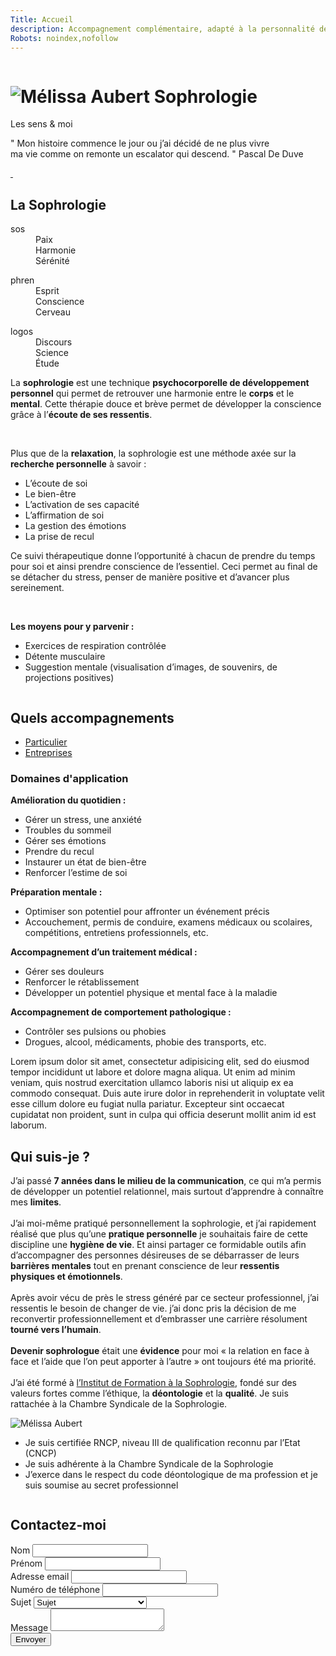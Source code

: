 ```yaml
---
Title: Accueil
description: Accompagnement complémentaire, adapté à la personnalité de chacun et à ses besoins
Robots: noindex,nofollow
---
```


<div class="sc-home section fp-noscroll active">
    <div class="sch-background">
        <img src="%theme_url%/assets/media/img/home-ls-1280.jpg?v=%version%"
             srcset="%theme_url%/assets/media/img/home-ls-1280.jpg?v=%version% 1280w,
                     %theme_url%/assets/media/img/home-ls-1920.jpg?v=%version% 1920w"
             class="schb-img"
             sizes="100vw"
             alt="" />
    </div>
    <div class="sch-content">
        <h1 class="sch-title-1">
            <img src="%theme_url%/assets/media/img/logo-melissa-aubert-sophrologie-ls-265.png?v=%version%"
                 srcset="%theme_url%/assets/media/img/logo-melissa-aubert-sophrologie-ls-265.png?v=%version% 265w,
                         %theme_url%/assets/media/img/logo-melissa-aubert-sophrologie-ls-398.png?v=%version% 398w"
                 class="sch-title-1_img"
                 sizes="265px"
                 alt="Mélissa Aubert Sophrologie" />
        </h1>
        <span class="sch-title-2">Les sens & moi</span>
        <p class="sch-text">
            <span class="sch-text_quotation-marks">"</span>
            Mon histoire commence le jour ou j’ai décidé de ne plus vivre<br /> ma vie comme on remonte un escalator qui descend.
            <span class="sch-text_quotation-marks">"</span>
            <span class="sch-text_author">Pascal De Duve</span>
        </p>
    </div>
    <a href="#la-sophrologie" class="sch-scroll-bottom">
        <div class="sch-scroll-bottom_mouse-y">
            <div class="sch-scroll-bottom_scroller">&nbsp;</div>
        </div>
    </a>
</div>
<div class="sc-sophrology section fp-noscroll">
    <div class="scs-content">
        <div class="inner">
            <h2 class="scs-title-1">La Sophrologie</h2>
            <div class="scs-diagram">
                <dl class="scs-diagram_figures">
                    <dt class="scs-diagram_title">
                        sos
                    </dt>
                    <dd class="scs-diagram_description">
                        Paix<br />
                        Harmonie<br />
                        Sérénité
                    </dd>
                </dl>
                <dl class="scs-diagram_figures">
                    <dt class="scs-diagram_title">
                        phren
                    </dt>
                    <dd class="scs-diagram_description">
                        Esprit<br />
                        Conscience<br />
                        Cerveau
                    </dd>
                </dl>
                <dl class="scs-diagram_figures">
                    <dt class="scs-diagram_title">
                        logos
                    </dt>
                    <dd class="scs-diagram_description">
                        Discours<br />
                        Science<br />
                        Étude
                    </dd>
                </dl>
            </div>
            <div class="scs-text">
                <p class="scs-paragraph">
                    La <strong class="highlight">sophrologie</strong> est une technique <strong class="highlight">psychocorporelle de développement personnel</strong> qui permet de retrouver une harmonie entre le <strong class="highlight">corps</strong> et le <strong class="highlight">mental</strong>. Cette thérapie douce et brève permet de développer la conscience grâce à l’<strong class="highlight">écoute de ses ressentis</strong>.
                </p>
                <br />
                <p class="scs-paragraph">
                    Plus que de la <strong class="highlight">relaxation</strong>, la sophrologie est une méthode axée sur la <strong class="highlight">recherche personnelle</strong> à savoir :
                </p>
                <ul class="scs-list">
    	            <li class="scs-itm">
                        L’écoute de soi
                    </li>
                    <li class="scs-itm">
                        Le bien-être
                    </li>
                    <li class="scs-itm">
                        L’activation de ses capacité
                    </li>
                    <li class="scs-itm">
                        L’affirmation de soi
                    </li>
                    <li class="scs-itm">
                        La gestion des émotions
                    </li>
                    <li class="scs-itm">
                        La prise de recul
                    </li>
                </ul>
            </div>
            <div class="scs-text_highlight">
                <p class="scs-paragraph">
                    Ce suivi thérapeutique donne l’opportunité à chacun de prendre du temps pour soi et ainsi prendre conscience de l’essentiel. Ceci permet au final de se détacher du stress, penser de manière positive et d’avancer plus sereinement.
                </p>
                <br />
                <p class="scs-paragraph">
                    <strong class="highlight">Les moyens pour y parvenir :</strong>
                </p>
                <ul class="scs-list">
    	            <li class="scs-itm">
                        Exercices de respiration contrôlée
                    </li>
                    <li class="scs-itm">
                        Détente musculaire
                    </li>
                    <li class="scs-itm">
                        Suggestion mentale (visualisation d’images, de souvenirs, de projections positives)
                    </li>
                </ul>
            </div>
        </div>
    </div>
</div>
<div class="sc-accompaniments section fp-noscroll">
    <div class="sca-background">
        <img src="%theme_url%/assets/media/img/accompaniments-ls-1280.jpg?v=%version%"
             srcset="%theme_url%/assets/media/img/accompaniments-ls-1280.jpg?v=%version% 1280w,
                     %theme_url%/assets/media/img/accompaniments-ls-1920.jpg?v=%version% 1920w"
             class="scab-img"
             sizes="100vw"
             alt="" />
    </div>
    <div class="sca-content">
        <div class="inner">
            <h2 class="sca-title-1">Quels accompagnements</h2>
            <div class="sca-tabs tabs">
                <ul class="sca-list">
                    <li class="sca-itm">
                        <a href="#private" class="sca-lnk">
                            Particulier
                        </a>
                    </li>
                    <li class="sca-itm">
                        <a href="#company" class="sca-lnk">
                            Entreprises
                        </a>
                    </li>
                </ul>
                <div class="sca-tab" id="private">
                    <h3 class="sca-title-2">Domaines d'application</h3>
                    <div class="sca-text">
                        <p class="sca-paragraph">
                            <strong class="highlight">Amélioration du quotidien :</strong>
                        </p>
                        <ul class="sca-tab_list">
                            <li class="sca-tab_itm">
                                Gérer un stress, une anxiété
                            </li>
                            <li class="sca-tab_itm">
                                Troubles du sommeil
                            </li>
                            <li class="sca-tab_itm">
                                Gérer ses émotions
                            </li>
                            <li class="sca-tab_itm">
                                Prendre du recul
                            </li>
                            <li class="sca-tab_itm">
                                Instaurer un état de bien-être
                            </li>
                            <li class="sca-tab_itm">
                                Renforcer l’estime de soi
                            </li>
                        </ul>
                        <p class="sca-paragraph">
                            <strong class="highlight">Préparation mentale :</strong>
                        </p>
                        <ul class="sca-tab_list">
                            <li class="sca-tab_itm">
                                Optimiser son potentiel pour affronter un événement précis
                            </li>
                            <li class="sca-tab_itm highlight">
                                Accouchement, permis de conduire, examens médicaux ou scolaires, compétitions, entretiens professionnels, etc.
                            </li>
                        </ul>
                        <p class="sca-paragraph">
                            <strong class="highlight">Accompagnement d’un traitement médical :</strong>
                        </p>
                        <ul class="sca-tab_list">
                            <li class="sca-tab_itm">
                                Gérer ses douleurs
                            </li>
                            <li class="sca-tab_itm">
                                Renforcer le rétablissement
                            </li>
                            <li class="sca-tab_itm highlight">
                                Développer un potentiel physique et mental face à la maladie
                            </li>
                        </ul>
                        <p class="sca-paragraph">
                            <strong class="highlight">Accompagnement de comportement pathologique :</strong>
                        </p>
                        <ul class="sca-tab_list">
                            <li class="sca-tab_itm">
                                Contrôler ses pulsions ou phobies
                            </li>
                            <li class="sca-tab_itm highlight">
                                Drogues, alcool, médicaments, phobie des transports, etc.
                            </li>
                        </ul>
                    </div>
                </div>
                <div class="sca-tab" id="company">
                    <div class="sca-text">
                        <p class="sca-paragraph">
                            Lorem ipsum dolor sit amet, consectetur adipisicing elit, sed do eiusmod tempor incididunt ut labore et dolore magna aliqua. Ut enim ad minim veniam, quis nostrud exercitation ullamco laboris nisi ut aliquip ex ea commodo consequat. Duis aute irure dolor in reprehenderit in voluptate velit esse cillum dolore eu fugiat nulla pariatur. Excepteur sint occaecat cupidatat non proident, sunt in culpa qui officia deserunt mollit anim id est laborum.
                        </p>
                    </div>
                </div>
            </div>
        </div>
    </div>
</div>
<div class="sc-whoami section fp-noscroll">
    <div class="scw-content">
        <div class="inner">
            <h2 class="scw-title-1">Qui suis-je ?</h2>
            <div class="scw-top">
                <p class="scw-paragraph">
                    J’ai passé <strong class="highlight">7 années dans le milieu de la communication</strong>, ce qui m’a permis de développer un potentiel relationnel, mais surtout d’apprendre à connaître mes <strong class="highlight">limites</strong>.<br /><br />
                    J’ai moi-même pratiqué personnellement la sophrologie, et j’ai rapidement réalisé que plus qu’une <strong class="highlight">pratique personnelle</strong> je souhaitais faire de cette discipline une <strong class="highlight">hygiène de vie</strong>. Et ainsi partager ce formidable outils afin d’accompagner des personnes désireuses de se débarrasser de leurs <strong class="highlight">barrières mentales</strong> tout en prenant conscience de leur <strong class="highlight">ressentis physiques et émotionnels</strong>.<br /><br />
                    Après avoir vécu de près le stress généré par ce secteur professionnel, j’ai ressentis le besoin de changer de vie. j’ai donc pris la décision de me reconvertir professionnellement et d’embrasser une carrière résolument <strong class="highlight">tourné vers l’humain</strong>.<br /><br />
                    <strong class="highlight">Devenir sophrologue</strong> était une <strong class="highlight">évidence</strong> pour moi « la relation en face à face et l’aide que l’on peut apporter à l’autre » ont toujours été ma priorité.<br /><br />
                    J’ai été formé à <a href="https://www.sophrologie-formation.fr/" target="_blank" class="lnk" title="Site web de l'IFS">l’Institut de Formation à la Sophrologie</a>, fondé sur des valeurs fortes comme l’éthique, la <strong class="highlight">déontologie</strong> et la <strong class="highlight">qualité</strong>. Je suis rattachée à la Chambre Syndicale de la Sophrologie.
                </p>
                <div class="scw-img">
                    <img src="%theme_url%/assets/media/img/photo-melissa-aubert-sophrologie-ls-245.jpg?v=%version%"
                         srcset="%theme_url%/assets/media/img/photo-melissa-aubert-sophrologie-ls-245.jpg?v=%version% 245w,
                                 %theme_url%/assets/media/img/photo-melissa-aubert-sophrologie-ls-368.jpg?v=%version% 368w"
                         class="scw-photo"
                         sizes="245px"
                         alt="Mélissa Aubert" />
                </div>
            </div>
            <div class="scw-bottom">
                <ul class="scw-list">
                    <li class="scw-itm">Je suis certifiée RNCP, niveau III de qualification reconnu par l’Etat (CNCP)</li>
                    <li class="scw-itm">Je suis adhérente à la Chambre Syndicale de la Sophrologie</li>
                    <li class="scw-itm">J’exerce dans le respect du code déontologique de ma profession et je suis soumise au secret professionnel</li>
                </ul>
            </div>
        </div>
    </div>
</div>
<div class="sc-contact section fp-noscroll">
    <div class="scc-background">
        <img src="%theme_url%/assets/media/img/contact-ls-1280.jpg?v=%version%"
             srcset="%theme_url%/assets/media/img/contact-ls-1280.jpg?v=%version% 1280w,
                     %theme_url%/assets/media/img/contact-ls-1920.jpg?v=%version% 1920w"
             class="sccb-img"
             sizes="100vw"
             alt="" />
    </div>
    <div class="scc-content">
        <div class="inner">
            <h2 class="scc-title-1">Contactez-moi</h2>
            <div class="scc-form">
                <form class="forms contact-form" method="post">
                    <div class="fields field-text form-group">
                        <label class="labels labels-placeholder" for="contact_form_lastname">Nom</label>
                        <input type="text" id="contact_form_lastname" name="contact_form_lastname" value="" class="inputs input-text form-control" data-smk-msg="Veuillez renseigner votre nom." required>
                    </div>
                    <div class="fields field-text form-group">
                        <label class="labels labels-placeholder" for="contact_form_firstname">Prénom</label>
                        <input type="text" id="contact_form_firstname" name="contact_form_firstname" value="" class="inputs input-text form-control" data-smk-msg="Veuillez renseigner votre prénom." required>
                    </div>
                    <div class="fields field-text form-group">
                        <label class="labels labels-placeholder" for="contact_form_email">Adresse email</label>
                        <input type="email" id="contact_form_email" name="contact_form_email" value="" class="inputs input-text form-control" data-smk-msg="Veuillez renseigner une adresse email valide." required>
                    </div>
                    <div class="fields field-text form-group">
                        <label class="labels labels-placeholder" for="contact_form_phone">Numéro de téléphone</label>
                        <input type="tel" id="contact_form_phone" name="contact_form_phone" value="" class="inputs input-text form-control" data-smk-msg="Veuillez renseigner un numéro de téléphone valide." required>
                    </div>
                    <div class="fields field-select form-group">
                        <label class="labels" for="contact_form_subject">Sujet</label>
                        <select id="contact_form_subject" name="contact_form_subject" class="inputs input-select form-control" data-smk-msg="Veuillez sélectionner un sujet." required>
                            <option value="">Sujet</option>
                            <option value="Prise de rendez-vous">Prise de rendez-vous</option>
                            <option value="Demande d'information">Demande d'information</option>
                            <option value="Question à l'administrateur">Question à l'administrateur</option>
                        </select>
                    </div>
                    <div class="fields field-textarea form-group">
                        <label class="labels labels-placeholder" for="contact_form_message">Message</label>
                        <textarea id="contact_form_message" name="contact_form_message" class="inputs input-textarea form-control" data-smk-msg="Veuillez renseigner un message." required></textarea>
                    </div>
                    <div class="fields field-submit">
                        <button type="submit" name="contact_form_submit" value="true" class="btns btn-1 btn-submit">Envoyer</button>
                    </div>
                </form>
            </div>
        </div>
    </div>
</div>
